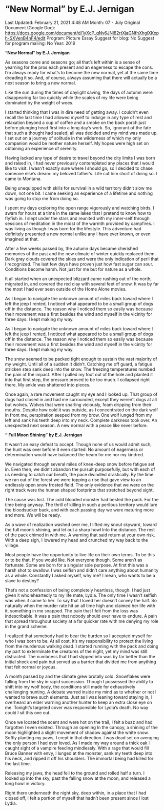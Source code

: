 # “New Normal” by E.J. Jernigan

Last Updated: February 21, 2021 4:48 AM
Month: 07 - July
Original Document (Google Doc): https://docs.google.com/document/d/1yXcP_qNv6JNi82rtXjaGNfhXhgiXKxph-SXVenB4hF4/edit
Program: Picture Essay
Suggest for blog: No
Suggest for program mailing: No
Year: 2019

**“New Normal” by E.J. Jernigan**

As seasons come and seasons go; all that’s left within is a sense of yearning for the pros each present and an eagerness to escape the cons. I’m always ready for what’s to become the new normal, yet at the same time dreading it so. And, of course, always assuming that there will actually be a next season to bring a new normal.

Like the sun during the times of daylight saving, the days of autumn were disappearing far too quickly while the scales of my life were being dominated by the weight of woes.

I started thinking that I was in dire need of getting away. I couldn’t even recall the last time I had allowed myself to indulge in any type of rest and relaxation beyond a cup of coffee and a smoke on the back porch just before plunging head first into a long day’s work. So, ignorant of the fate that such a thought had sealed, all was decided and my mind was made up. I set out on a journey of solitude in the wilderness of which my only companion would be mother nature herself. My hopes were high set on obtaining an experience of serenity.

Having lacked any type of desire to travel beyond the city limits I was born and raised in, I had never previously contemplated any places that I would like to visit. I wasn’t exactly sure where I should go, so I decided to chase someone else’s dream: my beloved father’s. Life cut him short of doing so. I came to Montana.

Being unequipped with skills for survival in a wild territory didn’t slow me down, not one bit. I came seeking an experience of a lifetime and nothing was going to stop me from doing so.

I spent my days exploring the open range vigorously and watching birds. I swam for hours at a time in the same lakes that I pretend to know how to flyfish in. I slept under the stars and reunited with my inner-self through sessions of meditation in the midst of the warmth provided by campfires. I was living as though I was born for the lifestyle. This adventure had definitely presented a new normal unlike any I have ever known, or even imagined at that.

After a few weeks passed by, the autumn days became cherished memories of the past and the new climate of winter quickly replaced them. Dark gray clouds covered the skies and were the only indication of peril that I recognized. The last few days have proven just how fast sugar can sour. Conditions become harsh. Not just for me but for nature as a whole.

It all started when an unexpected blizzard came rushing out of the north, migrated in, and covered the red clay with several feet of snow. It was by far the most I had ever seen outside of the Home Alone movies.

As I began to navigate the unknown amount of miles back toward where I left the jeep I rented, I noticed what appeared to be a small group of dogs off in the distance. The reason why I noticed them so easily was because their movement was a first besides the wind and myself in the vicinity for three days. I kept making my way.

As I began to navigate the unknown amount of miles back toward where I left the jeep I rented, I noticed what appeared to be a small group of dogs off in the distance. The reason why I noticed them so easily was because their movement was a first besides the wind and myself in the vicinity for three days. I kept making my way.

The snow seemed to be packed tight enough to sustain the vast majority of my weight. Until all of a sudden It didn’t. Catching me off guard, a fatigue stricken step sank deep into the snow. The freezing temperatures numbed the pain of the impact. After I pulled my foot out of the hole and planted it into that first step, the pressure proved to be too much. I collapsed right there. My ankle was shattered into pieces.

Once again, a rare movement caught my eye and I looked up. That group of dogs had closed in and had me surrounded, except they weren’t dogs at all but wolves. Wolves that were snarling viciously, foam dripping from their mouths. Despite how cold it was outside, as I concentrated on the dark wolf in front me, perspiration seeped from my brow. One wolf lunged from my left and sank his teeth deep into my neck. Complete darkness took over. An unexpected next season. A new normal with a peace like never before.

**“ Full Moon Shining” by E.J. Jernigan**

It wasn’t an easy defeat to accept. Though none of us would admit such, the hunt was over before it even started. No amount of eagerness or determination would have balanced the beam for me nor my kindred.

We navigated through several miles of knee-deep snow before fatigue set in. Even then, we didn’t abandon the pursuit purposefully, but with each of us needing to catch our breath, the pace dwindled drastically. By the time we ran out of the forest we were topping a rise that gave view to an endlessly open snow frosted field. The only evidence that we were on the right track were the human shaped footprints that stretched beyond sight.

The cause was lost. The cold blooded monster had bested the pack. For the time being anyway. The thrill of killing in such a perilous territory would lure the bloodsucker back, and with each passing day we were maturing more and more. We will be ready.

As a wave of realization washed over me, I lifted my snout skyward, toward the full moon’s shining, and let out a sharp howl Into the distance. The rest of the pack chimed in with me. A warning that said return at your own risk. With a deep sigh, I lowered my head and crunched my way back to the village.

Most people have the opportunity to live life on their own terms. To be this or to be that. If you would like. Not everyone though. Some aren’t as fortunate. Some are born for a singular sole purpose. At first this was a harsh shot to swallow. I was selfish and didn’t care anything about humanity as a whole. Constantly I asked myself, why me? I mean, who wants to be a slave to destiny?

That’s not a confession of being completely heartless, though. I had just given it wholeheartedly to my life mate, Lydia. The only time I wasn’t selfish was when it came to her. To say that I loved her doesn’t convey the half. So naturally when the murder rate hit an all time high and claimed her life with it, something in me snapped. The pain that I felt from the loss was indescribable. It was a pain that nobody should ever have to endure. A pain that spread throughout society at a far quicker rate with me denying my role in the grand scheme.

I realized that somebody had to bear the burden so I accepted myself for who I was born to be. At all cost, it’s my responsibility to protect the living from the murderous walking dead. I started running with the pack and doing my part to exterminate the creatures of the night, yet my mind was still distracted. The numbness that I had slipped into was by far better than the initial shock and pain but served as a barrier that divided me from anything that felt normal or joyous.

A month passed by and the climate grew brutally cold. Snowflakes were falling from the sky in rapid succession. Though I possessed the ability to shift into my wolf body, the conditions still made for exhaustively challenging hunting. A debate warred inside my mind as to whether or not I wanted to brave such elements. Just as I was leaning toward staying in, I overheard an elder warning another hunter to keep an extra close eye on me. Tonight’s targeted cover was responsible for Lydia’s death. No way could I sit this one out.

Once we located the scent and were hot on the trail, I felt a buzz and had forgotten I even existed. Through an opening In the canopy, a shining of the moon highlighted a slight movement of shadow against the white snow. Softly planting my paws, I crept in that direction. I was dead set on avenging the only person I had ever loved. As I made my way around a thick oak I caught sight of a vampire feeding mindlessly. With a rage that would fill Bruce Banner with envy, I lunged at the monster, sank my teeth deep into his neck, and ripped it off his shoulders. The immortal being had killed for the last time.

Releasing my jaws, the head fell to the ground and rolled half a turn. I looked up into the sky, past the falling snow at the moon, and released a long howl in victory.

Right there underneath the night sky, deep within, in a place that I had closed off, I felt a portion of myself that hadn’t been present since I lost Lydia.